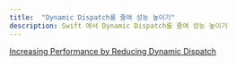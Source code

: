 ```yaml
---
title:  "Dynamic Dispatch를 줄여 성능 높이기"
description: Swift 에서 Dynamic Dispatch를 줄여 성능 높이기
---
```


[Increasing Performance by Reducing Dynamic Dispatch]


[Increasing Performance by Reducing Dynamic Dispatch]: https://developer.apple.com/swift/blog/?id=27
